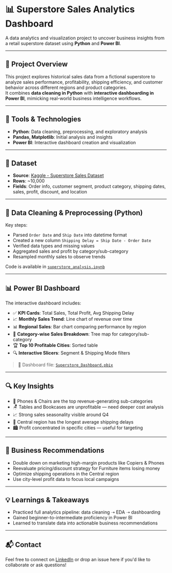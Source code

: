 # 📊 Superstore Sales Analytics Dashboard

A data analytics and visualization project to uncover business insights from a retail superstore dataset using **Python** and **Power BI**.

---

## 🚀 Project Overview

This project explores historical sales data from a fictional superstore to analyze sales performance, profitability, shipping efficiency, and customer behavior across different regions and product categories.  
It combines **data cleaning in Python** with **interactive dashboarding in Power BI**, mimicking real-world business intelligence workflows.

---

## 🧰 Tools & Technologies

- **Python**: Data cleaning, preprocessing, and exploratory analysis
- **Pandas, Matplotlib**: Initial analysis and insights
- **Power BI**: Interactive dashboard creation and visualization

---

## 📂 Dataset

- **Source**: [Kaggle - Superstore Sales Dataset](https://www.kaggle.com/datasets/vivek468/superstore-dataset-final)
- **Rows**: ~10,000
- **Fields**: Order info, customer segment, product category, shipping dates, sales, profit, discount, and location

---

## 🧹 Data Cleaning & Preprocessing (Python)

Key steps:
- Parsed `Order Date` and `Ship Date` into datetime format
- Created a new column `Shipping Delay = Ship Date - Order Date`
- Verified data types and missing values
- Aggregated sales and profit by category/sub-category
- Resampled monthly sales to observe trends

Code is available in [`superstore_analysis.ipynb`](./superstore_analysis.ipynb)

---

## 📊 Power BI Dashboard

The interactive dashboard includes:

- ✅ **KPI Cards**: Total Sales, Total Profit, Avg Shipping Delay  
- 📈 **Monthly Sales Trend**: Line chart of revenue over time  
- 📊 **Regional Sales**: Bar chart comparing performance by region  
- 🧩 **Category-wise Sales Breakdown**: Tree map for category/sub-category  
- 🏆 **Top 10 Profitable Cities**: Sorted table  
- 🔍 **Interactive Slicers**: Segment & Shipping Mode filters  

> 📁 Dashboard file: [`Superstore_Dashboard.pbix`](./Superstore_Dashboard.pbix)

---

## 🔍 Key Insights

- 📱 Phones & Chairs are the top revenue-generating sub-categories  
- 🪑 Tables and Bookcases are unprofitable — need deeper cost analysis  
- 📈 Strong sales seasonality visible around Q4  
- 🚚 Central region has the longest average shipping delays  
- 🏙️ Profit concentrated in specific cities — useful for targeting

---

## 📌 Business Recommendations

- Double down on marketing high-margin products like Copiers & Phones  
- Reevaluate pricing/discount strategy for Furniture items losing money  
- Optimize shipping operations in the Central region  
- Use city-level profit data to focus local campaigns

---

## 💡 Learnings & Takeaways

- Practiced full analytics pipeline: data cleaning ➝ EDA ➝ dashboarding  
- Gained beginner-to-intermediate proficiency in Power BI  
- Learned to translate data into actionable business recommendations  

---

## 📬 Contact

Feel free to connect on [LinkedIn](https://www.linkedin.com/) or drop an issue here if you'd like to collaborate or ask questions!

